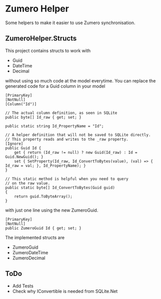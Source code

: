 # Zumero Helper
Some helpers to make it easier to use Zumero synchronisation.

## ZumeroHelper.Structs
This project contains structs to work with
* Guid
* DateTime
* Decimal

without using so much code at the model everytime. You can replace the generated code for a Guid column in your model
```
[PrimaryKey]
[NotNull]
[Column("Id")]

// The actual column definition, as seen in SQLite
public byte[] Id_raw { get; set; }

public static string Id_PropertyName = "Id";
		
// A helper definition that will not be saved to SQLite directly.
// This property reads and writes to the _raw property.
[Ignore]
public Guid Id { 
	get { return (Id_raw != null) ? new Guid(Id_raw) : Id = Guid.NewGuid(); } 
	set { SetProperty(Id_raw, Id_ConvertToBytes(value), (val) => { Id_raw = val; }, Id_PropertyName); }
}

// This static method is helpful when you need to query
// on the raw value.
public static byte[] Id_ConvertToBytes(Guid guid)
{
	return guid.ToByteArray();
}
```

with just one line using the new ZumeroGuid.
```
[PrimaryKey]
[NotNull]
public ZumeroGuid Id { get; set; }
```

The implemented structs are
* ZumeroGuid
* ZumeroDateTime
* ZumeroDecimal

## ToDo
* Add Tests
* Check why IConvertible is needed from SQLite.Net
